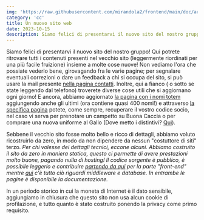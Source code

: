 ```yaml
---
img: 'https://raw.githubusercontent.com/mirandola2/frontend/main/doc/architecture.png'
category: 'cc'
title: Un nuovo sito web
date: 2023-10-15
description: Siamo felici di presentarvi il nuovo sito del nostro gruppo!
---
```


Siamo felici di presentarvi il nuovo sito del nostro gruppo! Qui potrete ritrovare tutti i contenuti presenti nel vecchio sito (leggermente riordinati per una più facile fruizione) insieme a molte cose nuove! Non vediamo l'ora che possiate vederlo bene, girovagando fra le varie pagine; per segnalare eventuali correzioni o dare un feedback a chi si occupa del sito, si può usare la mail presente [nella pagina contatti](/contatti). Inoltre, qui a fianco ( o sotto se state leggendo dal telefono) troverete diverse cose utili che si aggiornano ogni giorno!
E ancora, abbiamo aggiornato [la pagina con i nomi totem](/totem) aggiungendo anche gli ultimi (ora contiene quasi 400 nomi!) e attraverso [la specifica pagina](/codice-socio) potete, come sempre, recuperare il vostro codice socio, nel caso vi serva per prenotare un campetto su Buona Caccia o per comprare una nuova uniforme al Gallo (Dove metto i distintivi? [Qui](/uniforme)).  

Sebbene il vecchio sito fosse molto bello e ricco di dettagli, abbiamo voluto ricostruirlo da zero, in modo da non dipendere da nessun "costuttore di siti" terzo. _Per chi volesse dei dettagli tecnici, eccone alcuni. Abbiamo costruito il sito da zero in maniera statica, questo ci permette di avere prestazioni molto buone, pagando nulla di hosting! Il codice sorgente è pubblico, è possibile leggerlo e contribuire [partendo da qui](https://github.com/mirandola2/frontend) per la parte "front-end" mentre [qui](https://github.com/mirandola2/middleware) c'è tutto ciò riguardi middleware e database. In entrambe le pagine è disponibile la documentazione._ 

In un periodo storico in cui la moneta di Internet è il dato sensibile, aggiungiamo in chiusura che questo sito non usa alcun cookie di profilazione, e tutto quanto è stato costruito ponendo la privacy come primo requisito.